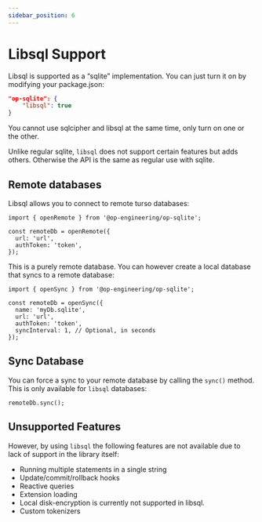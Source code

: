 ```yaml
---
sidebar_position: 6
---
```


# Libsql Support

Libsql is supported as a “sqlite” implementation. You can just turn it on by modifying your package.json:

```json
"op-sqlite": {
	"libsql": true
}
```

You cannot use sqlcipher and libsql at the same time, only turn on one or the other.

Unlike regular sqlite, `libsql` does not support certain features but adds others. Otherwise the API is the same as regular use with sqlite.

## Remote databases

Libsql allows you to connect to remote turso databases:

```tsx
import { openRemote } from '@op-engineering/op-sqlite';

const remoteDb = openRemote({
  url: 'url',
  authToken: 'token',
});
```

This is a purely remote database. You can however create a local database that syncs to a remote database:

```tsx
import { openSync } from '@op-engineering/op-sqlite';

const remoteDb = openSync({
  name: 'myDb.sqlite',
  url: 'url',
  authToken: 'token',
  syncInterval: 1, // Optional, in seconds
});
```

## Sync Database

You can force a sync to your remote database by calling the `sync()` method. This is only available for `libsql` databases:

```tsx
remoteDb.sync();
```

## Unsupported Features

However, by using `libsql` the following features are not available due to lack of support in the library itself:

- Running multiple statements in a single string
- Update/commit/rollback hooks
- Reactive queries
- Extension loading
- Local disk-encryption is currently not supported in libsql.
- Custom tokenizers

